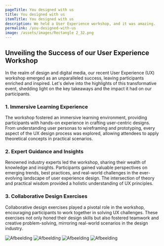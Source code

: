 ```yaml
---
pageTitle: You designed with us
title: You designed with us
itemTitle: You designed with us
description: We held a User Experience workshop, and it was amazing.
permalink: /you-designed-with-us
image: /assets/images/Rectangle 2_32.png
---
```


## Unveiling the Success of our User Experience Workshop

In the realm of design and digital media, our recent User Experience (UX) workshop emerged as an unparalleled success, leaving participants enriched and inspired. Let's delve into the highlights of this transformative event, shedding light on the key takeaways and the impact it had on our participants.

### 1. Immersive Learning Experience

The workshop fostered an immersive learning environment, providing participants with hands-on experience in crafting user-centric designs. From understanding user personas to wireframing and prototyping, every aspect of the UX design process was explored, allowing attendees to apply theoretical concepts in practical scenarios.

### 2. Expert Guidance and Insights

Renowned industry experts led the workshop, sharing their wealth of knowledge and insights. Participants gained valuable perspectives on emerging trends, best practices, and real-world challenges in the ever-evolving landscape of user experience design. The intersection of theory and practical wisdom provided a holistic understanding of UX principles.

### 3. Collaborative Design Exercises

Collaborative design exercises played a pivotal role in the workshop, encouraging participants to work together in solving UX challenges. These exercises not only honed their design skills but also fostered teamwork and creative problem-solving, mirroring real-world scenarios in the design industry.

![Afbeelding](/assets/images/Rectangle3_2.png)
![Afbeelding](/assets/images/Rectangle4.png)
![Afbeelding](/assets/images/Rectangle5.png)
![Afbeelding](/assets/images/Rectangle6.png)